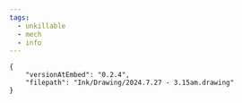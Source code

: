 ```yaml
---
tags:
  - unkillable
  - mech
  - info
---
```

```handdrawn-ink
{
	"versionAtEmbed": "0.2.4",
	"filepath": "Ink/Drawing/2024.7.27 - 3.15am.drawing"
}
```
